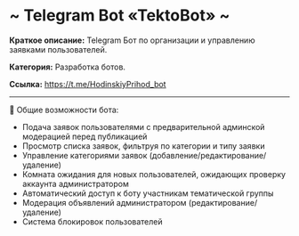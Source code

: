 # ~ Telegram Bot «TektoBot» ~

**Краткое описание:** Telegram Бот по организации и управлению заявками пользователей.

**Категория:** Разработка ботов.

**Ссылка:** https://t.me/HodinskiyPrihod_bot

-----------------------------------

🔻 Общие возможности бота:

   - Подача заявок пользователями с предварительной админской модерацией перед публикацией
   - Просмотр списка заявок, фильтруя по категории и типу заявки
   - Управление категориями заявок (добавление/редактирование/удаление)
   - Комната ожидания для новых пользователей, ожидающих проверку аккаунта администратором
   - Автоматический доступ к боту участникам тематической группы
   - Модерация объявлений администратором (редактирование/удаление)
   - Система блокировок пользователей

